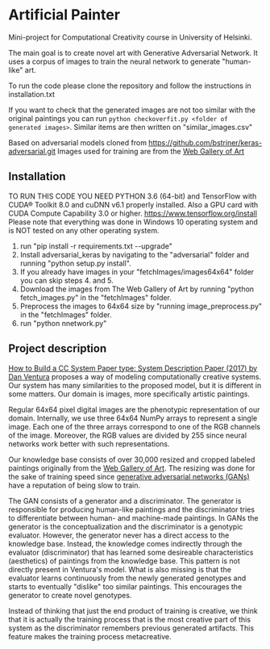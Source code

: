 # Artificial Painter
Mini-project for Computational Creativity course in University of Helsinki.

The main goal is to create novel art with Generative Adversarial Network. It uses a corpus of images to train the neural network to generate "human-like" art.

To run the code please clone the repository and follow the instructions in installation.txt

If you want to check that the generated images are not too similar with the original paintings you can run 
`python checkoverfit.py <folder of generated images>`.
Similar items are then written on "similar_images.csv"

Based on adversarial models cloned from https://github.com/bstriner/keras-adversarial.git
Images used for training are from the [Web Gallery of Art](https://www.wga.hu/)

## Installation
TO RUN THIS CODE YOU NEED 
PYTHON 3.6 (64-bit) and TensorFlow with CUDA® Toolkit 8.0 and cuDNN v6.1 properly installed. Also a GPU card with CUDA Compute Capability 3.0 or higher.
https://www.tensorflow.org/install
Please note that everything was done in Windows 10 operating system and is NOT tested on any other operating system.

1. run "pip install -r requirements.txt --upgrade"
2. Install adversarial_keras by navigating to the "adversarial" folder and running "python setup.py install".
3. If you already have images in your "fetchImages/images64x64" folder you can skip steps 4. and 5.
4. Download the images from The Web Gallery of Art by running "python fetch_images.py" in the "fetchImages" folder.
5. Preprocess the images to 64x64 size by "running image_preprocess.py" in the "fetchImages" folder.
6. run "python nnetwork.py"

## Project description
[How to Build a CC System
Paper type: System Description Paper (2017) by Dan Ventura](http://computationalcreativity.net/iccc2017/ICCC_17_accepted_submissions/ICCC-17_paper_20.pdf) proposes a way of modeling computationally creative systems. Our system has many similarities to the proposed model, but it is different in some matters. Our domain is images, more specifically artistic paintings. 

Regular 64x64 pixel digital images are the phenotypic representation of our domain. Internally, we use three 64x64 NumPy arrays to represent a single image. Each one of the three arrays correspond to one of the RGB channels of the image. Moreover, the RGB values are divided by 255 since neural networks work better with such representations.

Our knowledge base consists of over 30,000 resized and cropped labeled paintings originally from the [Web Gallery of Art](https://www.wga.hu/). The resizing was done for the sake of training speed since [generative adversarial networks (GANs)](https://papers.nips.cc/paper/5423-generative-adversarial-nets.pdf) have a reputation of being slow to train.

The GAN consists of a generator and a discriminator. The generator is responsible for producing human-like paintings and the discriminator tries to differentiate between human- and machine-made paintings. In GANs the generator is the conceptualization and the discriminator is a genotypic evaluator. However, the generator never has a direct access to the knowledge base. Instead, the knowledge comes indirectly through the evaluator (discriminator) that has learned some desireable characteristics (aesthetics) of paintings from the knowledge base. This pattern is not directly present in Ventura's model. What is also missing is that the evaluator learns continuously from the newly generated genotypes and starts to eventually "dislike" too similar paintings. This encourages the generator to create novel genotypes.

Instead of thinking that just the end product of training is creative, we think that it is actually the training process that is the most creative part of this system as the discriminator remembers previous generated artifacts. This feature makes the training process metacreative.
